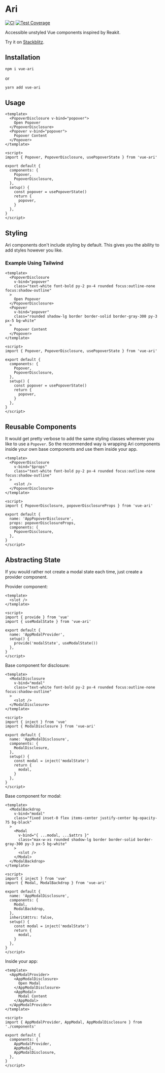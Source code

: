 # Ari

[![CI](https://github.com/visualjerk/ari/workflows/CI/badge.svg)](https://github.com/visualjerk/ari/actions)
[![Test Coverage](https://codecov.io/gh/visualjerk/ari/branch/master/graph/badge.svg)](https://codecov.io/gh/visualjerk/ari)

Accessible unstyled Vue components inspired by Reakit.

Try it on [Stackblitz](https://stackblitz.com/edit/vue-grjxen?file=src/App.vue).

## Installation

```bash
npm i vue-ari
```

or

```bash
yarn add vue-ari
```

## Usage

```vue
<template>
  <PopoverDisclosure v-bind="popover">
    Open Popover
  </PopoverDisclosure>
  <Popover v-bind="popover">
    Popover Content
  </Popover>
</template>

<script>
import { Popover, PopoverDisclosure, usePopoverState } from 'vue-ari'

export default {
  components: {
    Popover,
    PopoverDisclosure,
  },
  setup() {
    const popover = usePopoverState()
    return {
      popover,
    }
  },
}
</script>
```

## Styling

Ari components don't include styling by default. This gives you the ability to add styles however you like.

### Example Using Tailwind

```vue
<template>
  <PopoverDisclosure
    v-bind="popover"
    class="text-white font-bold py-2 px-4 rounded focus:outline-none focus:shadow-outline"
  >
    Open Popover
  </PopoverDisclosure>
  <Popover
    v-bind="popover"
    class="rounded shadow-lg border border-solid border-gray-300 py-3 px-5 bg-white"
  >
    Popover Content
  </Popover>
</template>

<script>
import { Popover, PopoverDisclosure, usePopoverState } from 'vue-ari'

export default {
  components: {
    Popover,
    PopoverDisclosure,
  },
  setup() {
    const popover = usePopoverState()
    return {
      popover,
    }
  },
}
</script>
```

## Reusable Components

It would get pretty verbose to add the same styling classes wherever you like to use a `Popover`. So the recommended way is wrapping Ari components inside your own base components and use them inside your app.

```vue
<template>
  <PopoverDisclosure
    v-bind="$props"
    class="text-white font-bold py-2 px-4 rounded focus:outline-none focus:shadow-outline"
  >
    <slot />
  </PopoverDisclosure>
</template>

<script>
import { PopoverDisclosure, popoverDisclosureProps } from 'vue-ari'

export default {
  name: 'AppPopoverDisclosure',
  props: popoverDisclosureProps,
  components: {
    PopoverDisclosure,
  },
}
</script>
```

## Abstracting State

If you would rather not create a modal state each time, just create a provider component.

Provider component:

```vue
<template>
  <slot />
</template>

<script>
import { provide } from 'vue'
import { useModalState } from 'vue-ari'

export default {
  name: 'AppModalProvider',
  setup() {
    provide('modalState', useModalState())
  },
}
</script>
```

Base component for disclosure:

```vue
<template>
  <ModalDisclosure
    v-bind="modal"
    class="text-white font-bold py-2 px-4 rounded focus:outline-none focus:shadow-outline"
  >
    <slot />
  </ModalDisclosure>
</template>

<script>
import { inject } from 'vue'
import { ModalDisclosure } from 'vue-ari'

export default {
  name: 'AppModalDisclosure',
  components: {
    ModalDisclosure,
  },
  setup() {
    const modal = inject('modalState')
    return {
      modal,
    }
  },
}
</script>
```

Base component for modal:

```vue
<template>
  <ModalBackdrop
    v-bind="modal"
    class="fixed inset-0 flex items-center justify-center bg-opacity-75 bg-black"
  >
    <Modal
      v-bind="{ ...modal, ...$attrs }"
      class="max-w-xs rounded shadow-lg border border-solid border-gray-300 py-3 px-5 bg-white"
    >
      <slot />
    </Modal>
  </ModalBackdrop>
</template>

<script>
import { inject } from 'vue'
import { Modal, ModalBackdrop } from 'vue-ari'

export default {
  name: 'AppModalDisclosure',
  components: {
    Modal,
    ModalBackdrop,
  },
  inheritAttrs: false,
  setup() {
    const modal = inject('modalState')
    return {
      modal,
    }
  },
}
</script>
```

Inside your app:

```vue
<template>
  <AppModalProvider>
    <AppModalDisclosure>
      Open Modal
    </AppModalDisclosure>
    <AppModal>
      Modal Content
    </AppModal>
  </AppModalProvider>
</template>

<script>
import { AppModalProvider, AppModal, AppModalDisclosure } from './components'

export default {
  components: {
    AppModalProvider,
    AppModal,
    AppModalDisclosure,
  },
}
</script>
```
